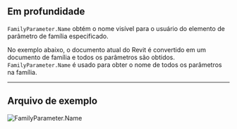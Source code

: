 ## Em profundidade
`FamilyParameter.Name` obtém o nome visível para o usuário do elemento de parâmetro de família especificado.

No exemplo abaixo, o documento atual do Revit é convertido em um documento de família e todos os parâmetros são obtidos. `FamilyParameter.Name` é usado para obter o nome de todos os parâmetros na família.
___
## Arquivo de exemplo

![FamilyParameter.Name](./Revit.Elements.FamilyParameter.Name_img.jpg)
